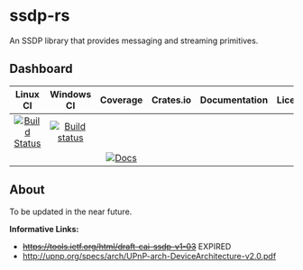 ssdp-rs
=======
An SSDP library that provides messaging and streaming primitives.

Dashboard
---------
| Linux CI | Windows CI | Coverage | Crates.io |Documentation | License |
|:--------:|:----------:|:--------:|:---------:|:-------------:|:-------:|
|[![Build Status](https://travis-ci.org/GGist/ssdp-rs.svg?branch=master)](https://travis-ci.org/GGist/ssdp-rs)| [![Build status](https://ci.appveyor.com/api/projects/status/aoupr0fsxl28a35q?svg=true)](https://ci.appveyor.com/project/GGist/ssdp-rs)
 |  |  | [![Docs](https://img.shields.io/badge/docs-in--progress-blue.svg)](http://ggist.github.io/ssdp-rs/index.html) |  |

About
-----
To be updated in the near future.

**Informative Links:**
* ~~https://tools.ietf.org/html/draft-cai-ssdp-v1-03~~ EXPIRED
* http://upnp.org/specs/arch/UPnP-arch-DeviceArchitecture-v2.0.pdf
